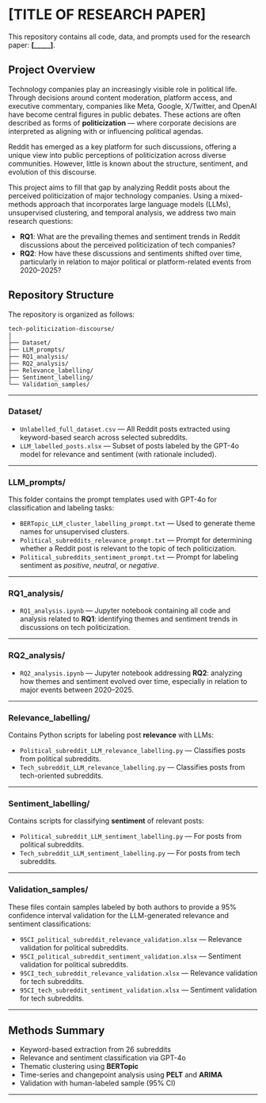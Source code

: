 # [TITLE OF RESEARCH PAPER]

This repository contains all code, data, and prompts used for the research paper: **[_____]**.

## Project Overview

Technology companies play an increasingly visible role in political life. Through decisions around content moderation, platform access, and executive commentary, companies like Meta, Google, X/Twitter, and OpenAI have become central figures in public debates. These actions are often described as forms of **politicization** — where corporate decisions are interpreted as aligning with or influencing political agendas.

Reddit has emerged as a key platform for such discussions, offering a unique view into public perceptions of politicization across diverse communities. However, little is known about the structure, sentiment, and evolution of this discourse.

This project aims to fill that gap by analyzing Reddit posts about the perceived politicization of major technology companies. Using a mixed-methods approach that incorporates large language models (LLMs), unsupervised clustering, and temporal analysis, we address two main research questions:

- **RQ1**: What are the prevailing themes and sentiment trends in Reddit discussions about the perceived politicization of tech companies?
- **RQ2**: How have these discussions and sentiments shifted over time, particularly in relation to major political or platform-related events from 2020–2025?

## Repository Structure

The repository is organized as follows:

```
tech-politicization-discourse/
│
├── Dataset/
├── LLM_prompts/
├── RQ1_analysis/
├── RQ2_analysis/
├── Relevance_labelling/
├── Sentiment_labelling/
└── Validation_samples/
```
---

### Dataset/

- `Unlabelled_full_dataset.csv` — All Reddit posts extracted using keyword-based search across selected subreddits.
- `LLM_labelled_posts.xlsx` — Subset of posts labeled by the GPT-4o model for relevance and sentiment (with rationale included).

---

### LLM_prompts/

This folder contains the prompt templates used with GPT-4o for classification and labeling tasks:

- `BERTopic_LLM_cluster_labelling_prompt.txt` — Used to generate theme names for unsupervised clusters.
- `Political_subreddits_relevance_prompt.txt` — Prompt for determining whether a Reddit post is relevant to the topic of tech politicization.
- `Political_subreddits_sentiment_prompt.txt` — Prompt for labeling sentiment as *positive*, *neutral*, or *negative*.

---

### RQ1_analysis/

- `RQ1_analysis.ipynb` — Jupyter notebook containing all code and analysis related to **RQ1**: identifying themes and sentiment trends in discussions on tech politicization.

---

### RQ2_analysis/

- `RQ2_analysis.ipynb` — Jupyter notebook addressing **RQ2**: analyzing how themes and sentiment evolved over time, especially in relation to major events between 2020–2025.

---

### Relevance_labelling/

Contains Python scripts for labeling post **relevance** with LLMs:

- `Political_subreddit_LLM_relevance_labelling.py` — Classifies posts from political subreddits.
- `Tech_subreddit_LLM_relevance_labelling.py` — Classifies posts from tech-oriented subreddits.

---

### Sentiment_labelling/

Contains scripts for classifying **sentiment** of relevant posts:

- `Political_subreddit_LLM_sentiment_labelling.py` — For posts from political subreddits.
- `Tech_subreddit_LLM_sentiment_labelling.py` — For posts from tech subreddits.

---

### Validation_samples/

These files contain samples labeled by both authors to provide a 95% confidence interval validation for the LLM-generated relevance and sentiment classifications:

- `95CI_political_subreddit_relevance_validation.xlsx` — Relevance validation for political subreddits.
- `95CI_political_subreddit_sentiment_validation.xlsx` — Sentiment validation for political subreddits.
- `95CI_tech_subreddit_relevance_validation.xlsx` — Relevance validation for tech subreddits.
- `95CI_tech_subreddit_sentiment_validation.xlsx` — Sentiment validation for tech subreddits.

---

## Methods Summary

- Keyword-based extraction from 26 subreddits
- Relevance and sentiment classification via GPT-4o
- Thematic clustering using **BERTopic**
- Time-series and changepoint analysis using **PELT** and **ARIMA**
- Validation with human-labeled sample (95% CI)

---

